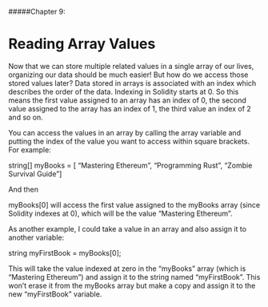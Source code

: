 #####Chapter 9:

# Reading Array Values

<!-- <ContentWrapp>
  <div class="imgContainer">
    <img alt="story_image_2_0" src="/images/chapter/man.svg" width="150px" height="150px">
  </div>

  <div class="itemsContainer">
    <div class="item-text">
     Connect your artwork to the price of gold or ETH or overall Market Cap. Mention the concept of “Hybrid Smart Contracts”. 
    </div>
  </div>
</ContentWrapp> -->

Now that we can store multiple related values in a single array of our lives, organizing our data should be much easier! But how do we access those stored values later? Data stored in arrays is associated with an index which describes the order of the data. Indexing in Solidity starts at 0. So this means the first value assigned to an array has an index of 0, the second value assigned to the array has an index of 1, the third value an index of 2 and so on.

You can access the values in an array by calling the array variable and putting the index of the value you want to access within square brackets. For example:

<Highlight class="language-javascript">
string[] myBooks = [ “Mastering Ethereum”, “Programming Rust”, “Zombie Survival Guide”]
</Highlight>

And then

myBooks[0] will access the first value assigned to the myBooks array (since Solidity indexes at 0), which will be the value “Mastering Ethereum”.

As another example, I could take a value in an array and also assign it to another variable:

<Highlight class="language-javascript">
string myFirstBook = myBooks[0];
</Highlight>

This will take the value indexed at zero in the “myBooks” array (which is “Mastering Ethereum”) and assign it to the string named “myFirstBook”. This won’t erase it from the myBooks array but make a copy and assign it to the new “myFirstBook” variable.

